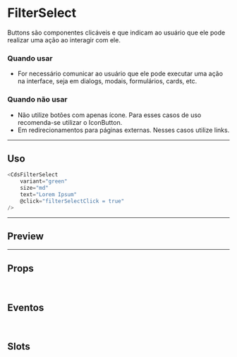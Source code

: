 # FilterSelect

Buttons são componentes clicáveis e que indicam ao usuário que ele pode realizar uma ação ao interagir com ele.

### Quando usar

- For necessário comunicar ao usuário que ele pode executar uma ação na interface,
  seja em dialogs, modais, formulários, cards, etc.

### Quando não usar

- Não utilize botões com apenas ícone. Para esses casos de uso recomenda-se utilizar o IconButton.
- Em redirecionamentos para páginas externas. Nesses casos utilize links.

---

## Uso

```js
<CdsFilterSelect
	variant="green"
	size="md"
	text="Lorem Ipsum"
	@click="filterSelectClick = true"
/>
```

---

## Preview

<PreviewBuilder
	:args
	:component="CdsFilterSelect"
	:events="cdsFilterSelectEvents"
/>

---

## Props

<APITable
	name="FilterSelect"
	section="props"
/>
<br />

## Eventos

<APITable
	name="FilterSelect"
	section="events"
/>
<br />

## Slots

<APITable
	name="FilterSelect"
	section="slots"
/>

<script setup>
import CdsFilterSelect from '@/components/FilterSelect.vue';

const cdsFilterSelectEvents = [
	'filterSelect-click'
];
</script>
